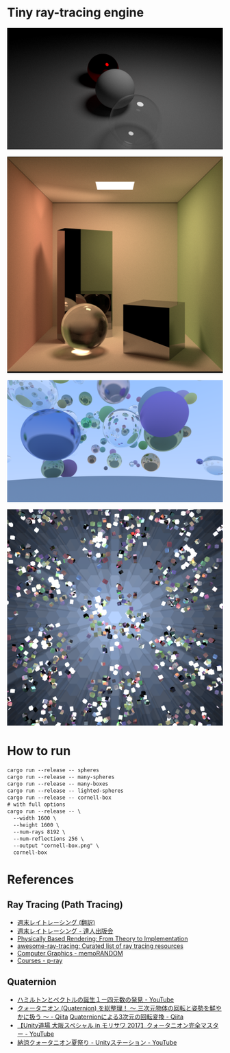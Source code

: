 # Tiny ray-tracing engine

![Lighted Spheres](sample-images/lighted-spheres.png)

![Cornell Box](sample-images/cornell-box.png)

![Many Spheres](sample-images/many-spheres.png)

![Kaleidoscope](sample-images/kaleidoscope.png)

# How to run

```shell
cargo run --release -- spheres
cargo run --release -- many-spheres
cargo run --release -- many-boxes
cargo run --release -- lighted-spheres
cargo run --release -- cornell-box
# with full options
cargo run --release -- \
  --width 1600 \
  --height 1600 \
  --num-rays 8192 \
  --num-reflections 256 \
  --output "cornell-box.png" \
  cornell-box
```

# References

## Ray Tracing (Path Tracing)

- [週末レイトレーシング (翻訳)](https://inzkyk.xyz/ray_tracing_in_one_weekend/)
- [週末レイトレーシング - 達人出版会](https://tatsu-zine.com/books/ray-tracing-part1)
- [Physically Based Rendering: From Theory to Implementation](https://www.pbr-book.org/)
- [awesome-ray-tracing: Curated list of ray tracing resources](https://github.com/dannyfritz/awesome-ray-tracing)
- [Computer Graphics - memoRANDOM](https://rayspace.xyz/CG/)
- [Courses - p-ray](https://p-ray.oskt.us/courses/)

## Quaternion

- [ハミルトンとベクトルの誕生１ー四元数の発見 - YouTube](https://www.youtube.com/watch?v=af2PQ4WR3N4)
- [クォータニオン (Quaternion) を総整理！ ～ 三次元物体の回転と姿勢を鮮やかに扱う ～ - Qiita](https://qiita.com/drken/items/0639cf34cce14e8d58a5#1-2-%E3%82%AF%E3%82%A9%E3%83%BC%E3%82%BF%E3%83%8B%E3%82%AA%E3%83%B3%E3%81%AB%E3%82%88%E3%82%8B%E5%9B%9E%E8%BB%A2%E6%93%8D%E4%BD%9C)
[Quaternionによる3次元の回転変換 - Qiita](https://qiita.com/kenjihiranabe/items/945232fbde58fab45681)
- [【Unity道場 大阪スペシャル in モリサワ 2017】クォータニオン完全マスター - YouTube](https://www.youtube.com/watch?v=g7vsR0l7eBM)
- [納涼クォータニオン夏祭り - Unityステーション - YouTube](https://www.youtube.com/watch?v=HCTQNJu8OhE)
